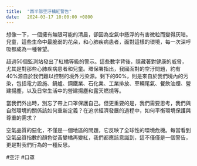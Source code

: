 ```yaml
---
title:  "西半部空汙橘紅警告"
date:   2024-03-17 10:00:00 +0800
---
```


想像一下，一個擁有無限可能的清晨，卻因為空氣中懸浮的有害微粒而變得灰暗。兒童，這些生命中最脆弱的花朵，和心肺疾病患者，面對這樣的環境，每一次深呼吸都成為一種奢望。

超過50個監測站發出了紅橘等級的警示。這些數字背後，隱藏著對健康的威脅，尤其是對那些心肺疾病患者和兒童。環保署指出，我國面對的空汙問題，約有40%源自於我們難以控制的境外污染源。剩下的60%，則是來自於我們境內的污染，包括電力設施、鍋爐、鋼鐵業、石化業、工業排放、車輛尾氣、餐飲油煙、營建揚塵，以及日常生活中的營建揚塵和露天燃燒等。

當我們外出時，別忘了帶上口罩保護自己。但更重要的是，我們需要思考，我們與自然環境的關係該如何重新定義？在追求經濟發展的過程中，如何平衡環境保護與尊重的需求？

空氣品質的惡化，不僅是一個地區的問題，它反映了全球性的環境危機。每當看到空氣品質指數的顏色從黃變橘再變紅，我們都應該意識到，這不僅僅是一個警告，更是對我們行為的一種反思。

#空汙 #口罩